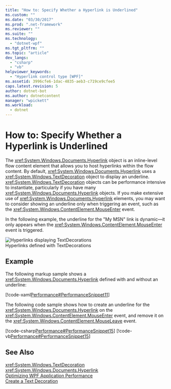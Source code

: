```yaml
---
title: "How to: Specify Whether a Hyperlink is Underlined"
ms.custom: ""
ms.date: "03/30/2017"
ms.prod: ".net-framework"
ms.reviewer: ""
ms.suite: ""
ms.technology: 
  - "dotnet-wpf"
ms.tgt_pltfrm: ""
ms.topic: "article"
dev_langs: 
  - "csharp"
  - "vb"
helpviewer_keywords: 
  - "Hyperlink control type [WPF]"
ms.assetid: 3996cfe6-1dac-4835-aeb3-c719ce9cfee5
caps.latest.revision: 5
author: dotnet-bot
ms.author: dotnetcontent
manager: "wpickett"
ms.workload: 
  - dotnet
---
```

# How to: Specify Whether a Hyperlink is Underlined
The <xref:System.Windows.Documents.Hyperlink> object is an inline-level flow content element that allows you to host hyperlinks within the flow content. By default, <xref:System.Windows.Documents.Hyperlink> uses a <xref:System.Windows.TextDecoration> object to display an underline. <xref:System.Windows.TextDecoration> objects can be performance intensive to instantiate, particularly if you have many <xref:System.Windows.Documents.Hyperlink> objects. If you make extensive use of <xref:System.Windows.Documents.Hyperlink> elements, you may want to consider showing an underline only when triggering an event, such as the <xref:System.Windows.ContentElement.MouseEnter> event.  
  
 In the following example, the underline for the "My MSN" link is dynamic—it only appears when the <xref:System.Windows.ContentElement.MouseEnter> event is triggered.  
  
 ![Hyperlinks displaying TextDecorations](../../../../docs/framework/wpf/advanced/media/textdecoration03.png "TextDecoration03")  
Hyperlinks defined with TextDecorations  
  
## Example  
 The following markup sample shows a <xref:System.Windows.Documents.Hyperlink> defined with and without an underline:  
  
 [!code-xaml[Performance#PerformanceSnippet11](../../../../samples/snippets/csharp/VS_Snippets_Wpf/Performance/CSharp/Hyperlink.xaml#performancesnippet11)]  
  
 The following code sample shows how to create an underline for the <xref:System.Windows.Documents.Hyperlink> on the <xref:System.Windows.ContentElement.MouseEnter> event, and remove it on the <xref:System.Windows.ContentElement.MouseLeave> event.  
  
 [!code-csharp[Performance#PerformanceSnippet15](../../../../samples/snippets/csharp/VS_Snippets_Wpf/Performance/CSharp/Hyperlink.xaml.cs#performancesnippet15)]
 [!code-vb[Performance#PerformanceSnippet15](../../../../samples/snippets/visualbasic/VS_Snippets_Wpf/Performance/visualbasic/hyperlink.xaml.vb#performancesnippet15)]  
  
## See Also  
 <xref:System.Windows.TextDecoration>  
 <xref:System.Windows.Documents.Hyperlink>  
 [Optimizing WPF Application Performance](../../../../docs/framework/wpf/advanced/optimizing-wpf-application-performance.md)  
 [Create a Text Decoration](../../../../docs/framework/wpf/advanced/how-to-create-a-text-decoration.md)
